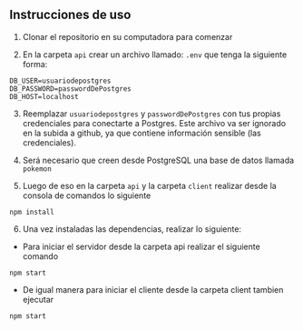 ## Instrucciones de uso

 1. Clonar el repositorio en su computadora para comenzar

 2. En la carpeta `api` crear un archivo llamado: `.env` que tenga la siguiente forma:

```env
DB_USER=usuariodepostgres
DB_PASSWORD=passwordDePostgres
DB_HOST=localhost
```

3. Reemplazar `usuariodepostgres` y `passwordDePostgres` con tus propias credenciales para conectarte a Postgres. Este archivo va ser ignorado en la subida a github, ya que contiene información sensible (las credenciales).

4. Será necesario que creen desde PostgreSQL una base de datos llamada `pokemon`

5. Luego de eso en la carpeta `api` y la carpeta `client` realizar desde la consola de comandos lo siguiente
```
npm install
```

6. Una vez instaladas las dependencias, realizar lo siguiente:

- Para iniciar el servidor desde la carpeta api realizar el siguiente comando
``` 
npm start 
```

- De igual manera para iniciar el cliente desde la carpeta client tambien ejecutar
```
npm start
```